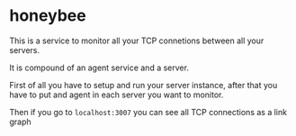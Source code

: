 # honeybee

This is a service to monitor all your TCP connetions between all your servers.

It is compound of an agent service and a server.

First of all you have to setup and run your server instance, after that you have to put and agent in each server you want to monitor.

Then if you go to `localhost:3007` you can see all TCP connections as a link graph